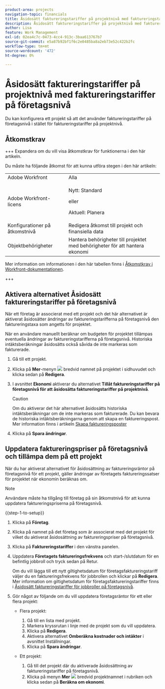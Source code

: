 ```yaml
---
product-area: projects
navigation-topic: financials
title: Åsidosätt faktureringstariffer på projektnivå med faktureringstariffer på företagsnivå
description: Åsidosätt faktureringstariffer på projektnivå med faktureringstariffer på företagsnivå
author: Lisa
feature: Work Management
exl-id: 02ea4c7c-0473-4cc4-913c-3baa613767b7
source-git-commit: e5a87b92bf1f6c2e0485ba8a2eb73e52c422b2fc
workflow-type: tm+mt
source-wordcount: '472'
ht-degree: 0%

---
```


# Åsidosätt faktureringstariffer på projektnivå med faktureringstariffer på företagsnivå

<!--
<p data-mc-conditions="QuicksilverOrClassic.Draft mode">(NOTE: THIS IS LINKED TO THE UI IN THE EDIT PROJECT MODAL)</p>
-->

Du kan konfigurera ett projekt så att det använder faktureringstariffer på företagsnivå i stället för faktureringstariffer på projektnivå.

## Åtkomstkrav

+++ Expandera om du vill visa åtkomstkrav för funktionerna i den här artikeln.

Du måste ha följande åtkomst för att kunna utföra stegen i den här artikeln:

<table style="table-layout:auto"> 
 <col> 
 <col> 
 <tbody> 
  <tr> 
   <td role="rowheader">Adobe Workfront</td> 
   <td>Alla</td> 
  </tr> 
  <tr> 
   <td role="rowheader">Adobe Workfront-licens</td> 
   <td>
   <p>Nytt: Standard</p>
   <p>eller</p>
   <p>Aktuell: Planera</p></td> 
  </tr> 
  <tr> 
   <td role="rowheader">Konfigurationer på åtkomstnivå</td> 
   <td>Redigera åtkomst till projekt och finansiella data</td> 
  </tr> 
  <tr> 
   <td role="rowheader">Objektbehörigheter</td> 
   <td>Hantera behörigheter till projektet med behörigheter för att hantera ekonomi</td> 
  </tr> 
 </tbody> 
</table>

Mer information om informationen i den här tabellen finns i [Åtkomstkrav i Workfront-dokumentationen](/help/quicksilver/administration-and-setup/add-users/access-levels-and-object-permissions/access-level-requirements-in-documentation.md).

+++

## Aktivera alternativet Åsidosätt faktureringstariffer på företagsnivå

När ett företag är associerat med ett projekt och det här alternativet är aktiverat åsidosätter ändringar av faktureringstarifferna på företagsnivå den faktureringstaxa som angetts för projektet.

När en användare manuellt beräknar om budgeten för projektet tillämpas eventuella ändringar av faktureringstarifferna på företagsnivå. Historiska intäktsberäkningar åsidosätts också såvida de inte markeras som fakturerade.

1. Gå till ett projekt.
1. Klicka på **Mer**-menyn ![](assets/qs-more-icon-on-an-object.png) bredvid namnet på projektet i sidhuvudet och klicka sedan på **Redigera**.
1. I avsnittet **Ekonomi** aktiverar du alternativet **Tillåt faktureringstariffer på företagsnivå för att åsidosätta faktureringstariffer på projektnivå**.

   >[!CAUTION]
   >
   >Om du aktiverar det här alternativet åsidosätts historiska intäktsberäkningar om de inte markeras som fakturerade. Du kan bevara de historiska intäktsberäkningarna genom att skapa en faktureringspost. Mer information finns i artikeln [Skapa faktureringsposter](../../../manage-work/projects/project-finances/create-billing-records.md)

1. Klicka på **Spara ändringar**.

## Uppdatera faktureringspriser på företagsnivå och tillämpa dem på ett projekt

När du har aktiverat alternativet för åsidosättning av faktureringsräntor på företagsnivå för ett projekt, gäller ändringar av företagets faktureringssatser för projektet när ekonomin beräknas om.

>[!NOTE]
>
>Användare måste ha tillgång till företag på sin åtkomstnivå för att kunna uppdatera faktureringspriserna på företagsnivå.

{{step-1-to-setup}}

1. Klicka på **Företag**.
1. Klicka på namnet på det företag som är associerat med det projekt för vilket du aktiverat åsidosättning av faktureringspriser på företagsnivå.
1. Klicka på **Faktureringstariffer** i den vänstra panelen.
1. Uppdatera **Företagets faktureringsfrekvens** och start-/slutdatum för en befintlig jobbroll och tryck sedan på Retur.

   Om du vill lägga till ett nytt giltighetsdatum för företagsfaktureringstariff väljer du en faktureringsfrekvens för jobbrollen och klickar på **Redigera**. Mer information om giltighetsdatum för företagsfaktureringstariffer finns i [Åsidosätt faktureringstariffer för jobbroller på företagsnivå](/help/quicksilver/administration-and-setup/set-up-workfront/organizational-setup/override-job-role-billing-rates-company-level.md).

1. Gör något av följande om du vill uppdatera företagsräntor för ett eller flera projekt:

   * Flera projekt:

      1. Gå till en lista med projekt.
      1. Markera kryssrutan i linje med de projekt som du vill uppdatera.
      1. Klicka på **Redigera**.
      1. Aktivera alternativet **Omberäkna kostnader och intäkter** i avsnittet Inställningar.
      1. Klicka på **Spara ändringar**.

   * Ett projekt:

      1. Gå till det projekt där du aktiverade åsidosättning av faktureringstariffer på företagsnivå.
      1. Klicka på menyn **Mer** ![](assets/qs-more-icon-on-an-object.png) bredvid projektnamnet i rubriken och klicka sedan på **Beräkna om ekonomi**.
